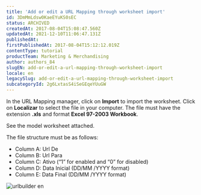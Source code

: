 ```yaml
---
title: 'Add or edit a URL Mapping through worksheet import'
id: 3DmMmLdsw0KaeEYuKS0sEC
status: ARCHIVED
createdAt: 2017-08-04T15:08:47.560Z
updatedAt: 2021-12-10T11:06:47.131Z
publishedAt: 
firstPublishedAt: 2017-08-04T15:12:12.019Z
contentType: tutorial
productTeam: Marketing & Merchandising
author: authors_84
slugEN: add-or-edit-a-url-mapping-through-worksheet-import
locale: en
legacySlug: add-or-edit-a-url-mapping-through-worksheet-import
subcategoryId: 2g6LxtasS4iSeGEqeYUuGW
---
```


In the URL Mapping manager, click on __Import__ to import the worksheet. Click on __Localizar__ to select the file in your computer. The file must have the extension **.xls**  and format **Excel 97-2003 Workbook**.

See the model worksheet attached.

The file structure must be as follows:
- Column A: Url De
- Column B: Url Para
- Column C: Ativo (“1” for enabled and “0” for disabled)
- Column D: Data Inicial (DD/MM /YYYY format)
- Column E: Data Final (DD/MM /YYYY format)

![urlbuilder en](//images.ctfassets.net/alneenqid6w5/4rLD4jAM0oaq6CqQam6U4y/895ec67d0ac775529a71b8536e4b03bd/urlbuilder_en.png)
